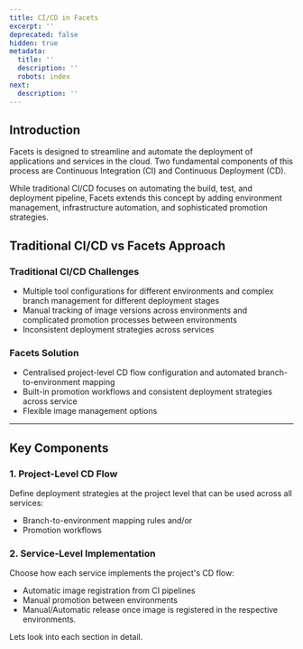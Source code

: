 ```yaml
---
title: CI/CD in Facets
excerpt: ''
deprecated: false
hidden: true
metadata:
  title: ''
  description: ''
  robots: index
next:
  description: ''
---
```

## Introduction

Facets is designed to streamline and automate the deployment of applications and services in the cloud. Two fundamental components of this process are Continuous Integration (CI) and Continuous Deployment (CD).

While traditional CI/CD focuses on automating the build, test, and deployment pipeline, Facets extends this concept by adding environment management, infrastructure automation, and sophisticated promotion strategies.

## Traditional CI/CD vs Facets Approach

### Traditional CI/CD Challenges

- Multiple tool configurations for different environments and complex branch management for different deployment stages
- Manual tracking of image versions across environments and complicated promotion processes between environments
- Inconsistent deployment strategies across services

### Facets Solution

- Centralised project-level CD flow configuration and automated branch-to-environment mapping
- Built-in promotion workflows and consistent deployment strategies across service
- Flexible image management options

***

## Key Components

### 1. Project-Level CD Flow

Define deployment strategies at the project level that can be used across all services:

- Branch-to-environment mapping rules and/or
- Promotion workflows

### 2. Service-Level Implementation

Choose how each service implements the project's CD flow:

- Automatic image registration from CI pipelines
- Manual promotion between environments
- Manual/Automatic release once image is registered in the respective environments.

Lets look into each section in detail.